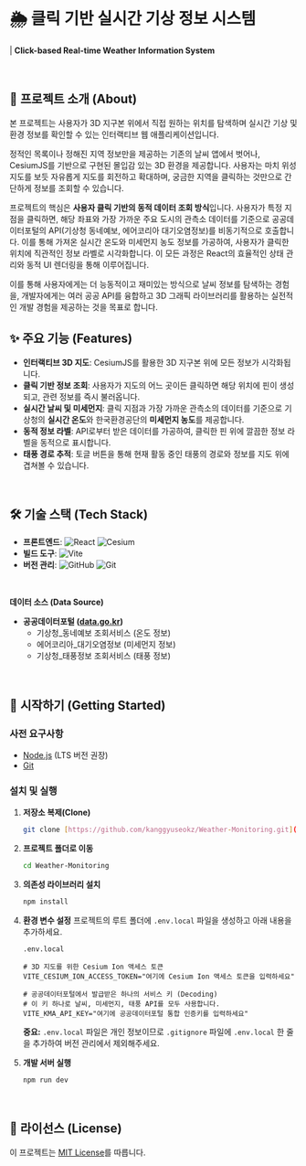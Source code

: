 # 🌦️ 클릭 기반 실시간 기상 정보 시스템
| **Click-based Real-time Weather Information System**

<br>

## 📖 프로젝트 소개 (About)
본 프로젝트는 사용자가 3D 지구본 위에서 직접 원하는 위치를 탐색하며 실시간 기상 및 환경 정보를 확인할 수 있는 인터랙티브 웹 애플리케이션입니다.

정적인 목록이나 정해진 지역 정보만을 제공하는 기존의 날씨 앱에서 벗어나, CesiumJS를 기반으로 구현된 몰입감 있는 3D 환경을 제공합니다. 사용자는 마치 위성 지도를 보듯 자유롭게 지도를 회전하고 확대하며, 궁금한 지역을 클릭하는 것만으로 간단하게 정보를 조회할 수 있습니다.

프로젝트의 핵심은 **사용자 클릭 기반의 동적 데이터 조회 방식**입니다. 사용자가 특정 지점을 클릭하면, 해당 좌표와 가장 가까운 주요 도시의 관측소 데이터를 기준으로 공공데이터포털의 API(기상청 동네예보, 에어코리아 대기오염정보)를 비동기적으로 호출합니다. 이를 통해 가져온 실시간 온도와 미세먼지 농도 정보를 가공하여, 사용자가 클릭한 위치에 직관적인 정보 라벨로 시각화합니다. 이 모든 과정은 React의 효율적인 상태 관리와 동적 UI 렌더링을 통해 이루어집니다.

이를 통해 사용자에게는 더 능동적이고 재미있는 방식으로 날씨 정보를 탐색하는 경험을, 개발자에게는 여러 공공 API를 융합하고 3D 그래픽 라이브러리를 활용하는 실전적인 개발 경험을 제공하는 것을 목표로 합니다.


## ✨ 주요 기능 (Features)
- **인터랙티브 3D 지도**: CesiumJS를 활용한 3D 지구본 위에 모든 정보가 시각화됩니다.
- **클릭 기반 정보 조회**: 사용자가 지도의 어느 곳이든 클릭하면 해당 위치에 핀이 생성되고, 관련 정보를 즉시 불러옵니다.
- **실시간 날씨 및 미세먼지**: 클릭 지점과 가장 가까운 관측소의 데이터를 기준으로 기상청의 **실시간 온도**와 한국환경공단의 **미세먼지 농도**를 제공합니다.
- **동적 정보 라벨**: API로부터 받은 데이터를 가공하여, 클릭한 핀 위에 깔끔한 정보 라벨을 동적으로 표시합니다.
- **태풍 경로 추적**: 토글 버튼을 통해 현재 활동 중인 태풍의 경로와 정보를 지도 위에 겹쳐볼 수 있습니다.


<br>

## 🛠️ 기술 스택 (Tech Stack)
- **프론트엔드**: ![React](https://img.shields.io/badge/React-61DAFB?style=for-the-badge&logo=react&logoColor=black) ![Cesium](https://img.shields.io/badge/Cesium-00AEEF?style=for-the-badge&logo=cesium&logoColor=white)
- **빌드 도구**: ![Vite](https://img.shields.io/badge/Vite-646CFF?style=for-the-badge&logo=vite&logoColor=white)
- **버전 관리**: ![GitHub](https://img.shields.io/badge/GitHub-181717?style=for-the-badge&logo=github&logoColor=white) ![Git](https://img.shields.io/badge/Git-181717?style=for-the-badge&logo=git&logoColor=orange)

<br>

**데이터 소스 (Data Source)**
- **공공데이터포털 ([data.go.kr](https://data.go.kr))**
  - 기상청_동네예보 조회서비스 (온도 정보)
  - 에어코리아_대기오염정보 (미세먼지 정보)
  - 기상청_태풍정보 조회서비스 (태풍 정보)


<br>

## 🚀 시작하기 (Getting Started)

### 사전 요구사항
- [Node.js](https://nodejs.org/) (LTS 버전 권장)
- [Git](https://git-scm.com/)

### 설치 및 실행
1.  **저장소 복제(Clone)**
    ```bash
    git clone [https://github.com/kanggyuseokz/Weather-Monitoring.git](https://github.com/kanggyuseokz/Weather-Monitoring.git)
    ```

2.  **프로젝트 폴더로 이동**
    ```bash
    cd Weather-Monitoring
    ```

3.  **의존성 라이브러리 설치**
    ```bash
    npm install
    ```
4.  **환경 변수 설정**
    프로젝트의 루트 폴더에 `.env.local` 파일을 생성하고 아래 내용을 추가하세요.

    `.env.local`
    ```
    # 3D 지도를 위한 Cesium Ion 액세스 토큰
    VITE_CESIUM_ION_ACCESS_TOKEN="여기에 Cesium Ion 액세스 토큰을 입력하세요"
    
    # 공공데이터포털에서 발급받은 하나의 서비스 키 (Decoding)
    # 이 키 하나로 날씨, 미세먼지, 태풍 API를 모두 사용합니다.
    VITE_KMA_API_KEY="여기에 공공데이터포털 통합 인증키를 입력하세요"
    ```

    **중요:** `.env.local` 파일은 개인 정보이므로 `.gitignore` 파일에 `.env.local` 한 줄을 추가하여 버전 관리에서 제외해주세요.

5.  **개발 서버 실행**
    ```bash
    npm run dev
    ```

<br>

## 📝 라이선스 (License)
이 프로젝트는 [MIT License](LICENSE)를 따릅니다.
